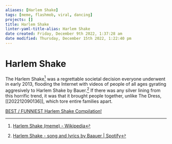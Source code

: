 ```yaml
---
aliases: [Harlem Shake]
tags: [meme, flashmob, viral, dancing]
projects: []
title: Harlem Shake
linter-yaml-title-alias: Harlem Shake
date created: Friday, December 9th 2022, 1:37:28 am
date modified: Thursday, December 15th 2022, 1:22:40 pm
---
```


# Harlem Shake

The Harlem Shake[^1] was a regrettable societal decision everyone underwent in early 2013, flooding the Internet with videos of people of all ages gyrating aggresively to Harlem Shake by Bauer.[^2] If there was any silver lining from this horrific trend, it was that it brought people together, unlike The Dress, [[202212090136]], which tore entire families apart.

[BEST / FUNNIEST Harlem Shake Compilation!](https://www.youtube.com/watch?v=E5xE1O6A5tM&ab_channel=Niles)

[^1]: [Harlem Shake (meme) - Wikipedia](https://en.wikipedia.org/wiki/Harlem_Shake_(meme))

[^2]: [Harlem Shake - song and lyrics by Baauer | Spotify](https://open.spotify.com/track/01XFgRZfZI7oBagNf1Loml?si=bee9cf7312594b24)
